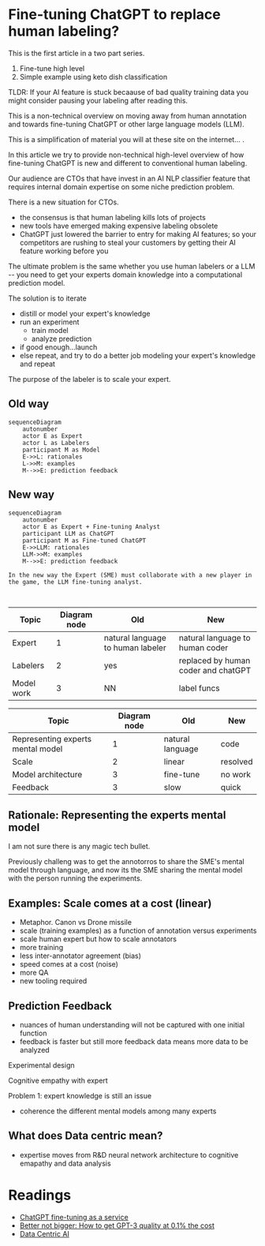 # Fine-tuning ChatGPT to replace human labeling?

This is the first article in a two part series.

1. Fine-tune high level
2. Simple example using keto dish classification 

TLDR: If your AI feature is stuck becaause of bad quality training data you might consider pausing your labeling after reading this.


This is a non-technical overview on moving away from human annotation and towards fine-tuning ChatGPT or other large language models (LLM).

This is a simplification of material you will at these site on the internet... .

In this article we try to provide non-technical high-level overview of how fine-tuning ChatGPT is new and different to conventional human labeling.

Our audience are CTOs that have invest in an AI NLP classifier feature that requires internal domain expertise on some niche prediction problem. 

There is a new situation for CTOs. 

- the consensus is that human labeling kills lots of projects
- new tools have emerged making expensive labeling obsolete
- ChatGPT just lowered the barrier to entry for making AI features; so your competitors are rushing to steal your customers by getting their AI feature working before you

The ultimate problem is the same whether you use human labelers or a LLM -- you need to get your experts domain knowledge into a computational prediction model.

The solution is to iterate

- distill or model your expert's knowledge
- run an experiment
  - train model
  - analyze prediction
- if good enough...launch
- else repeat, and try to do a better job modeling your expert's knowledge and repeat


The purpose of the labeler is to scale your expert.

## Old way 

```mermaid
sequenceDiagram
    autonumber
    actor E as Expert
    actor L as Labelers
    participant M as Model
    E->>L: rationales
    L->>M: examples
    M-->>E: prediction feedback
```
## New way 

```mermaid
sequenceDiagram
    autonumber
    actor E as Expert + Fine-tuning Analyst
    participant LLM as ChatGPT
    participant M as Fine-tuned ChatGPT
    E->>LLM: rationales
    LLM->>M: examples
    M-->>E: prediction feedback

In the new way the Expert (SME) must collaborate with a new player in the game, the LLM fine-tuning analyst.



```
| Topic                             | Diagram node  | Old                                 | New                                  |
| ----------------------------------| ------------- | ------------------------------------| -----------------------------------  |
| Expert                            | 1             | natural language to human labeler   | natural language to human coder      |
| Labelers                          | 2             | yes                                 | replaced by human coder and chatGPT  |
| Model work                        | 3             | NN                                  | label funcs                          |


| Topic                             | Diagram node  | Old                  | New           |
| ----------------------------------| ------------- | ---------------------| ------------- |
| Representing experts mental model | 1             | natural language     | code          |
| Scale                             | 2             | linear               | resolved      |
| Model architecture                | 3             | fine-tune            | no work       |
| Feedback                          | 3             | slow                 | quick         |

## Rationale: Representing the experts mental model

I am not sure there is any magic tech bullet. 

Previously challeng was to get the annotorros to share the SME's mental model through language, and now its 
the SME sharing the mental model with the person running the experiments.


## Examples: Scale comes at a cost (linear)

- Metaphor. Canon vs Drone missile
- scale (training examples) as a function of annotation versus experiments  
- scale human expert but how to scale annotators
- more training
- less inter-annotator agreement (bias)
- speed comes at a cost (noise)
- more QA
- new tooling required

## Prediction Feedback

- nuances of human understanding will not be captured with one initial function
- feedback is faster but still more feedback data means more data to be analyzed


Experimental design 

Cognitive empathy with expert 

Problem 1: expert knowledge is still an issue

- coherence the different mental models among many experts 


## What does Data centric mean?

- expertise moves from R&D neural network architecture to cognitive emapathy and data analysis

# Readings

- [ChatGPT fine-tuning as a service](https://community.openai.com/t/chatgpt-fine-tuning-as-a-service/33803)
- [Better not bigger: How to get GPT-3 quality at 0.1% the cost](https://snorkel.ai/better-not-bigger-how-to-get-gpt-3-quality-at-0-1-the-cost/)
- [Data Centric AI](https://github.com/HazyResearch/data-centric-ai)
